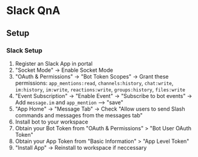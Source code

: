 # Slack QnA

## Setup
### Slack Setup
1. Register an Slack App in portal
2. "Socket Mode" -> Enable Socket Mode
3. "OAuth & Permissions" -> "Bot Token Scopes" -> Grant these permissions: `app_mentions:read`, `channels:history`, `chat:write`, `im:history`, `im:write`, `reactions:write`, `groups:history`, `files:write`
4. "Event Subscription" -> "Enable Event" -> "Subscribe to bot events" -> Add `message.im` and `app_mention` --> "save"
5. "App Home" -> "Message Tab" -> Check "Allow users to send Slash commands and messages from the messages tab"
6. Install bot to your workspace
7. Obtain your Bot Token from "OAuth & Permissions" > "Bot User OAuth Token"
8. Obtain your App Token from "Basic Information" > "App Level Token"
9. "Install App" -> Reinstall to workspace if neccessary
